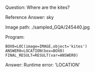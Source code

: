 Question: Where are the kites?

Reference Answer: sky

Image path: ./sampled_GQA/245440.jpg

Program:

```
BOX0=LOC(image=IMAGE,object='kites')
ANSWER0=LOCATION(box=BOX0)
FINAL_RESULT=RESULT(var=ANSWER0)
```
Answer: Runtime error: 'LOCATION'

